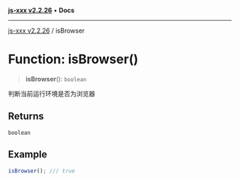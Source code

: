 [**js-xxx v2.2.26**](../README.md) • **Docs**

***

[js-xxx v2.2.26](../README.md) / isBrowser

# Function: isBrowser()

> **isBrowser**(): `boolean`

判断当前运行环境是否为浏览器

## Returns

`boolean`

## Example

```ts
isBrowser(); /// true
```
